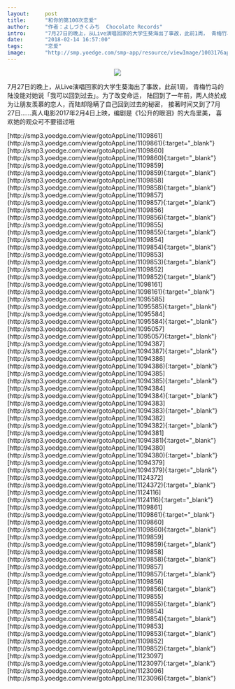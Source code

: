 ```yaml
---
layout:     post
title:      "和你的第100次恋爱"
author:     "作者：よしづきくみち  Chocolate Records"
intro:      "7月27日的晚上，从Live演唱回家的大学生葵海出了事故，此前1周， 青梅竹马的陆没能对她说「我可以回到过去」。为了改变命运， 陆回到了一年前，两人终於成为让朋友羡慕的恋人，而陆却隐瞒了自己回到过去的秘密， 接著时间又到了7月27日……真人电影2017年2月4日上映，编剧是《1公升的眼泪》的大岛里美， 喜欢她的观众可不要错过哦"
date:       "2018-02-14 16:57:00"
tags:       "恋爱"
image:      "http://smp.yoedge.com/smp-app/resource/viewImage/1003176appline.png"
---
```

<div style="text-align: center">
<p><img src="http://smp.yoedge.com/smp-app/resource/viewImage/1003176appline.png"/></p>
</div>
<p class="post-meta">
<span>7月27日的晚上，从Live演唱回家的大学生葵海出了事故，此前1周， 青梅竹马的陆没能对她说「我可以回到过去」。为了改变命运， 陆回到了一年前，两人终於成为让朋友羡慕的恋人，而陆却隐瞒了自己回到过去的秘密， 接著时间又到了7月27日……真人电影2017年2月4日上映，编剧是《1公升的眼泪》的大岛里美， 喜欢她的观众可不要错过哦</span>
</p>
[http://smp3.yoedge.com/view/gotoAppLine/1109861](http://smp3.yoedge.com/view/gotoAppLine/1109861){:target="_blank"}
[http://smp3.yoedge.com/view/gotoAppLine/1109860](http://smp3.yoedge.com/view/gotoAppLine/1109860){:target="_blank"}
[http://smp3.yoedge.com/view/gotoAppLine/1109859](http://smp3.yoedge.com/view/gotoAppLine/1109859){:target="_blank"}
[http://smp3.yoedge.com/view/gotoAppLine/1109858](http://smp3.yoedge.com/view/gotoAppLine/1109858){:target="_blank"}
[http://smp3.yoedge.com/view/gotoAppLine/1109857](http://smp3.yoedge.com/view/gotoAppLine/1109857){:target="_blank"}
[http://smp3.yoedge.com/view/gotoAppLine/1109856](http://smp3.yoedge.com/view/gotoAppLine/1109856){:target="_blank"}
[http://smp3.yoedge.com/view/gotoAppLine/1109855](http://smp3.yoedge.com/view/gotoAppLine/1109855){:target="_blank"}
[http://smp3.yoedge.com/view/gotoAppLine/1109854](http://smp3.yoedge.com/view/gotoAppLine/1109854){:target="_blank"}
[http://smp3.yoedge.com/view/gotoAppLine/1109853](http://smp3.yoedge.com/view/gotoAppLine/1109853){:target="_blank"}
[http://smp3.yoedge.com/view/gotoAppLine/1109852](http://smp3.yoedge.com/view/gotoAppLine/1109852){:target="_blank"}
[http://smp3.yoedge.com/view/gotoAppLine/1098161](http://smp3.yoedge.com/view/gotoAppLine/1098161){:target="_blank"}
[http://smp3.yoedge.com/view/gotoAppLine/1095585](http://smp3.yoedge.com/view/gotoAppLine/1095585){:target="_blank"}
[http://smp3.yoedge.com/view/gotoAppLine/1095584](http://smp3.yoedge.com/view/gotoAppLine/1095584){:target="_blank"}
[http://smp3.yoedge.com/view/gotoAppLine/1095057](http://smp3.yoedge.com/view/gotoAppLine/1095057){:target="_blank"}
[http://smp3.yoedge.com/view/gotoAppLine/1094387](http://smp3.yoedge.com/view/gotoAppLine/1094387){:target="_blank"}
[http://smp3.yoedge.com/view/gotoAppLine/1094386](http://smp3.yoedge.com/view/gotoAppLine/1094386){:target="_blank"}
[http://smp3.yoedge.com/view/gotoAppLine/1094385](http://smp3.yoedge.com/view/gotoAppLine/1094385){:target="_blank"}
[http://smp3.yoedge.com/view/gotoAppLine/1094384](http://smp3.yoedge.com/view/gotoAppLine/1094384){:target="_blank"}
[http://smp3.yoedge.com/view/gotoAppLine/1094383](http://smp3.yoedge.com/view/gotoAppLine/1094383){:target="_blank"}
[http://smp3.yoedge.com/view/gotoAppLine/1094382](http://smp3.yoedge.com/view/gotoAppLine/1094382){:target="_blank"}
[http://smp3.yoedge.com/view/gotoAppLine/1094381](http://smp3.yoedge.com/view/gotoAppLine/1094381){:target="_blank"}
[http://smp3.yoedge.com/view/gotoAppLine/1094380](http://smp3.yoedge.com/view/gotoAppLine/1094380){:target="_blank"}
[http://smp3.yoedge.com/view/gotoAppLine/1094379](http://smp3.yoedge.com/view/gotoAppLine/1094379){:target="_blank"}
[http://smp3.yoedge.com/view/gotoAppLine/1124372](http://smp3.yoedge.com/view/gotoAppLine/1124372){:target="_blank"}
[http://smp3.yoedge.com/view/gotoAppLine/1124116](http://smp3.yoedge.com/view/gotoAppLine/1124116){:target="_blank"}
[http://smp3.yoedge.com/view/gotoAppLine/1109861](http://smp3.yoedge.com/view/gotoAppLine/1109861){:target="_blank"}
[http://smp3.yoedge.com/view/gotoAppLine/1109860](http://smp3.yoedge.com/view/gotoAppLine/1109860){:target="_blank"}
[http://smp3.yoedge.com/view/gotoAppLine/1109859](http://smp3.yoedge.com/view/gotoAppLine/1109859){:target="_blank"}
[http://smp3.yoedge.com/view/gotoAppLine/1109858](http://smp3.yoedge.com/view/gotoAppLine/1109858){:target="_blank"}
[http://smp3.yoedge.com/view/gotoAppLine/1109857](http://smp3.yoedge.com/view/gotoAppLine/1109857){:target="_blank"}
[http://smp3.yoedge.com/view/gotoAppLine/1109856](http://smp3.yoedge.com/view/gotoAppLine/1109856){:target="_blank"}
[http://smp3.yoedge.com/view/gotoAppLine/1109855](http://smp3.yoedge.com/view/gotoAppLine/1109855){:target="_blank"}
[http://smp3.yoedge.com/view/gotoAppLine/1109854](http://smp3.yoedge.com/view/gotoAppLine/1109854){:target="_blank"}
[http://smp3.yoedge.com/view/gotoAppLine/1109853](http://smp3.yoedge.com/view/gotoAppLine/1109853){:target="_blank"}
[http://smp3.yoedge.com/view/gotoAppLine/1109852](http://smp3.yoedge.com/view/gotoAppLine/1109852){:target="_blank"}
[http://smp3.yoedge.com/view/gotoAppLine/1123097](http://smp3.yoedge.com/view/gotoAppLine/1123097){:target="_blank"}
[http://smp3.yoedge.com/view/gotoAppLine/1123096](http://smp3.yoedge.com/view/gotoAppLine/1123096){:target="_blank"}


